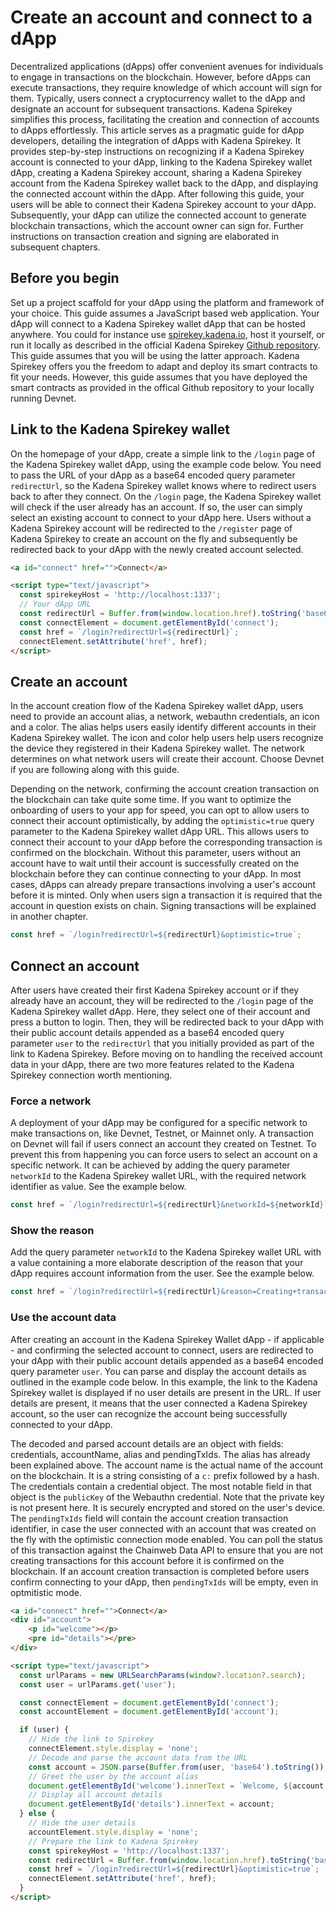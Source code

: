 # **Create an account and connect to a dApp**

Decentralized applications (dApps) offer convenient avenues for individuals to
engage in transactions on the blockchain. However, before dApps can execute
transactions, they require knowledge of which account will sign for them.
Typically, users connect a cryptocurrency wallet to the dApp and designate an
account for subsequent transactions. Kadena Spirekey simplifies this process,
facilitating the creation and connection of accounts to dApps effortlessly. This
article serves as a pragmatic guide for dApp developers, detailing the
integration of dApps with Kadena Spirekey. It provides step-by-step instructions
on recognizing if a Kadena Spirekey account is connected to your dApp, linking
to the Kadena Spirekey wallet dApp, creating a Kadena Spirekey account, sharing
a Kadena Spirekey account from the Kadena Spirekey wallet back to the dApp, and
displaying the connected account within the dApp. After following this guide,
your users will be able to connect their Kadena Spirekey account to your dApp.
Subsequently, your dApp can utilize the connected account to generate blockchain
transactions, which the account owner can sign for. Further instructions on
transaction creation and signing are elaborated in subsequent chapters.

## Before you begin

Set up a project scaffold for your dApp using the platform and framework of your
choice. This guide assumes a JavaScript based web application. Your dApp will
connect to a Kadena Spirekey wallet dApp that can be hosted anywhere. You could
for instance use [spirekey.kadena.io](spirekey.kadena.io), host it yourself, or
run it locally as described in the official Kadena Spirekey
[Github repository](https://github.com/kadena-community/webauthn-wallet/). This
guide assumes that you will be using the latter approach. Kadena Spirekey offers
you the freedom to adapt and deploy its smart contracts to fit your needs.
However, this guide assumes that you have deployed the smart contracts as
provided in the offical Github repository to your locally running Devnet.

## Link to the Kadena Spirekey wallet

On the homepage of your dApp, create a simple link to the `/login` page of the
Kadena Spirekey wallet dApp, using the example code below. You need to pass the
URL of your dApp as a base64 encoded query parameter `redirectUrl`, so the
Kadena Spirekey wallet knows where to redirect users back to after they connect.
On the `/login` page, the Kadena Spirekey wallet will check if the user already
has an account. If so, the user can simply select an existing account to connect
to your dApp here. Users without a Kadena Spirekey account will be redirected to
the `/register` page of Kadena Spirekey to create an account on the fly and
subsequently be redirected back to your dApp with the newly created account
selected.

```HTML
<a id="connect" href="">Connect</a>

<script type="text/javascript">
  const spirekeyHost = 'http://localhost:1337';
  // Your dApp URL
  const redirectUrl = Buffer.from(window.location.href).toString('base64');
  const connectElement = document.getElementById('connect');
  const href = `/login?redirectUrl=${redirectUrl}`;
  connectElement.setAttribute('href', href);
</script>
```

## Create an account

In the account creation flow of the Kadena Spirekey wallet dApp, users need to
provide an account alias, a network, webauthn credentials, an icon and a color.
The alias helps users easily identify different accounts in their Kadena
Spirekey wallet. The icon and color help users help users recognize the device
they registered in their Kadena Spirekey wallet. The network determines on what
network users will create their account. Choose Devnet if you are following
along with this guide.

Depending on the network, confirming the account creation transaction on the
blockchain can take quite some time. If you want to optimize the onboarding of
users to your app for speed, you can opt to allow users to connect their account
optimistically, by adding the `optimistic=true` query parameter to the Kadena
Spirekey wallet dApp URL. This allows users to connect their account to your
dApp before the corresponding transaction is confirmed on the blockchain.
Without this parameter, users without an account have to wait until their
account is successfully created on the blockchain before they can continue
connecting to your dApp. In most cases, dApps can already prepare transactions
involving a user's account before it is minted. Only when users sign a
transaction it is required that the account in question exists on chain. Signing
transactions will be explained in another chapter.

```JavaScript
const href = `/login?redirectUrl=${redirectUrl}&optimistic=true`;
```

## Connect an account

After users have created their first Kadena Spirekey account or if they already
have an account, they will be redirected to the `/login` page of the Kadena
Spirekey wallet dApp. Here, they select one of their account and press a button
to login. Then, they will be redirected back to your dApp with their public
account details appended as a base64 encoded query parameter `user` to the
`redirectUrl` that you initially provided as part of the link to Kadena
Spirekey. Before moving on to handling the received account data in your dApp,
there are two more features related to the Kadena Spirekey connection worth
mentioning.

### Force a network

A deployment of your dApp may be configured for a specific network to make
transactions on, like Devnet, Testnet, or Mainnet only. A transaction on Devnet
will fail if users connect an account they created on Testnet. To prevent this
from happening you can force users to select an account on a specific network.
It can be achieved by adding the query parameter `networkId` to the Kadena
Spirekey wallet URL, with the required network identifier as value. See the
example below.

```JavaScript
const href = `/login?redirectUrl=${redirectUrl}&networkId=${networkId}`;
```

### Show the reason

Add the query parameter `networkId` to the Kadena Spirekey wallet URL with a
value containing a more elaborate description of the reason that your dApp
requires account information from the user. See the example below.

```JavaScript
const href = `/login?redirectUrl=${redirectUrl}&reason=Creating+transactions+for+in+game+purchases.`;
```

### Use the account data

After creating an account in the Kadena Spirekey Wallet dApp - if applicable -
and confirming the selected account to connect, users are redirected to your
dApp with their public account details appended as a base64 encoded query
parameter `user`. You can parse and display the account details as outlined in
the example code below. In this example, the link to the Kadena Spirekey wallet
is displayed if no user details are present in the URL. If user details are
present, it means that the user connected a Kadena Spirekey account, so the user
can recognize the account being successfully connected to your dApp.

The decoded and parsed account details are an object with fields: credentials,
accountName, alias and pendingTxIds. The alias has already been explained above.
The account name is the actual name of the account on the blockchain. It is a
string consisting of a `c:` prefix followed by a hash. The credentials contain a
credential object. The most notable field in that object is the `publicKey` of
the Webauthn credential. Note that the private key is not present here. It is
securely encrypted and stored on the user's device. The `pendingTxIds` field
will contain the account creation transaction identifier, in case the user
connected with an account that was created on the fly with the optimistic
connection mode enabled. You can poll the status of this transaction against the
Chainweb Data API to ensure that you are not creating transactions for this
account before it is confirmed on the blockchain. If an account creation
transaction is completed before users confirm connecting to your dApp, then
`pendingTxIds` will be empty, even in optmitistic mode.

```HTML
<a id="connect" href="">Connect</a>
<div id="account">
    <p id="welcome"></p>
    <pre id="details"></pre>
</div>

<script type="text/javascript">
  const urlParams = new URLSearchParams(window?.location?.search);
  const user = urlParams.get('user');

  const connectElement = document.getElementById('connect');
  const accountElement = document.getElementById('account');

  if (user) {
    // Hide the link to Spirekey
    connectElement.style.display = 'none';
    // Decode and parse the account data from the URL
    const account = JSON.parse(Buffer.from(user, 'base64').toString());
    // Greet the user by the account alias
    document.getElementById('welcome').innerText = `Welcome, ${account.alias}`,
    // Display all account details
    document.getElementById('details').innerText = account;
  } else {
    // Hide the user details
    accountElement.style.display = 'none';
    // Prepare the link to Kadena Spirekey
    const spirekeyHost = 'http://localhost:1337';
    const redirectUrl = Buffer.from(window.location.href).toString('base64');
    const href = `/login?redirectUrl=${redirectUrl}&optimistic=true`;
    connectElement.setAttribute('href', href);
  }
</script>
```
